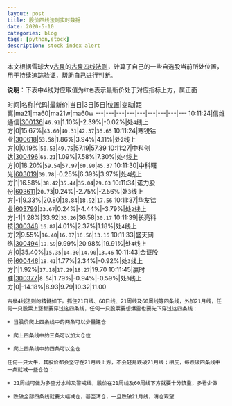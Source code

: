 ```yaml
---
layout: post
title: 股价四线法则实时数据
date: 2020-5-10
categories: blog
tags: [python,stock]
description: stock index alert
---
```



本文根据雪球大v[古泉](https://xueqiu.com/u/7148646888)的[古泉四线法则](https://xueqiu.com/7148646888/130498192)，计算了自己的一些自选股当前所处位置，用于持续追踪验证，帮助自己进行判断。

**说明**：下表中4线对应取值为`红色`表示最新价处于对应指标上方，属正面

时间|名称|代码|最新价|当日|3日|5日|位置|变动|距离|ma21|ma60|ma21w|ma60w
---|---|---|---|---|---|---|---|---
10:11:24|信维通信|[300136](https://xueqiu.com/S/SZ300136)|`46.91`|1.10%|-2.39%|-0.02%|处`4`线上方|0|15.67%|`43.60`|`40.31`|`42.37`|`36.65`
10:11:24|寒锐钴业|[300618](https://xueqiu.com/S/SZ300618)|`53.58`|1.86%|3.94%|4.11%|处`2`线上方|0|0.19%|`50.53`|`49.75`|57.19|57.39
10:11:27|中科创达|[300496](https://xueqiu.com/S/SZ300496)|`65.21`|1.09%|7.58%|7.30%|处`4`线上方|0|18.20%|`59.54`|`57.97`|`60.90`|`45.37`
10:11:30|中科曙光|[603019](https://xueqiu.com/S/SH603019)|`39.78`|-0.25%|6.39%|3.97%|处`4`线上方|1|16.58%|`38.42`|`35.44`|`35.04`|`29.03`
10:11:34|诺力股份|[603611](https://xueqiu.com/S/SH603611)|`20.73`|0.24%|-2.75%|-2.56%|处`3`线上方|-1|9.33%|20.80|`18.84`|`18.92`|`17.56`
10:11:37|华友钴业|[603799](https://xueqiu.com/S/SH603799)|`33.67`|0.24%|-4.44%|-3.79%|处`2`线上方|-1|1.28%|33.92|`33.26`|36.58|`30.17`
10:11:39|长亮科技|[300348](https://xueqiu.com/S/SZ300348)|`16.87`|4.01%|2.37%|1.18%|处`4`线上方|2|9.55%|`16.40`|`16.07`|`16.56`|`13.16`
10:11:33|盛天网络|[300494](https://xueqiu.com/S/SZ300494)|`19.59`|9.99%|20.98%|19.91%|处`4`线上方|0|35.40%|`15.35`|`14.30`|`14.90`|`13.46`
10:11:43|金证股份|[600446](https://xueqiu.com/S/SH600446)|`18.41`|1.77%|2.34%|-0.92%|处`3`线上方|1|1.92%|`17.18`|`17.29`|`18.27`|19.70
10:11:45|赢时胜|[300377](https://xueqiu.com/S/SZ300377)|`8.54`|1.79%|-0.94%|-0.59%|处`0`线上方|0|-14.18%|8.93|9.79|10.32|11.00

```
古泉4线法则的精髓如下。抓住21日线、60日线、21周线及60周线等四条线，外加21月线，任何一只股票上涨都要穿过这四条线，任何一只股票要想爆雷也要先下穿过这四条线：

+ 当股价爬上四条线中的两条可以少量建仓

+ 爬上四条线中的三条可以加大仓位

+ 爬上四条线中的四条可以全仓

任何一只大牛，其股价都会坚守在21月线上方，不会轻易跌破21月线；相反，每跌破四条线中一条就减一些仓位：

+ 21周线可做为多空分水岭及警戒线，股价在21周线及60周线下方就要十分慎重，多看少做

+ 跌破全部四条线就要大幅减仓，甚至清仓，一旦跌破21月线，清仓观望
```